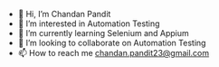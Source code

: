 - 👋 Hi, I’m Chandan Pandit
- 👀 I’m interested in Automation Testing
- 🌱 I’m currently learning Selenium and Appium
- 💞️ I’m looking to collaborate on Automation Testing
- 📫 How to reach me chandan.pandit23@gmail.com

<!---
cpandit128/cpandit128 is a ✨ special ✨ repository because its `README.md` (this file) appears on your GitHub profile.
You can click the Preview link to take a look at your changes.
--->
